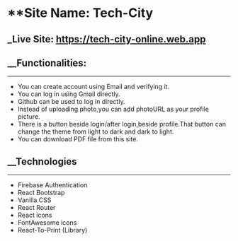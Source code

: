 # **Site Name: Tech-City
## _Live Site: https://tech-city-online.web.app

## __Functionalities:
---
- You can create account using Email and verifying it.
- You can log in using Gmail directly.
- Github can be used to log in directly.
- Instead of uploading photo,you can add photoURL as your profile picture.
- There is a button beside login/after login,beside profile.That button can change the theme from light to dark and dark to light.
- You can download PDF file from this site.

## __Technologies
---
- Firebase Authentication
- React Bootstrap
- Vanilla CSS
- React Router
- React icons
- FontAwesome icons
- React-To-Print (Library)